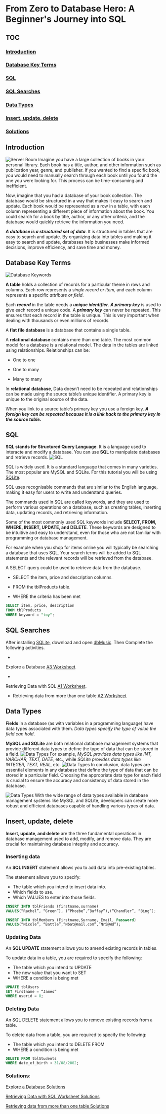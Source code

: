 # From Zero to Database Hero: A Beginner's Journey into SQL

## TOC
### [Introduction](#intro)
### [Database Key Terms](#keys)
### [SQL](#sql)
### [SQL Searches](#search)
### [Data Types](#types)
### [Insert, update, delete](#iud)
### [Solutions](#sol)


<a name="intro"></a>
## Introduction

![Server Room](https://dev-to-uploads.s3.amazonaws.com/uploads/articles/y9508smkl98ur6w2836l.jpg)
Imagine you have a large collection of books in your personal library. Each book has a title, author, and other information such as publication year, genre, and publisher. If you wanted to find a specific book, you would need to manually search through each book until you found the one you were looking for. This process can be time-consuming and inefficient.

Now, imagine that you had a database of your book collection. The database would be structured in a way that makes it easy to search and update. Each book would be represented as a row in a table, with each column representing a different piece of information about the book. You could search for a book by title, author, or any other criteria, and the database would quickly retrieve the information you need.

**_A database is a structured set of data_**. It is structured in tables that are easy to search and update. By organizing data into tables and making it easy to search and update, databases help businesses make informed decisions, improve efficiency, and save time and money.

## Database Key Terms<a name="keys"></a>
![Database Keywords](https://dev-to-uploads.s3.amazonaws.com/uploads/articles/hjq553bzuvh4kvh4l10h.png)

**A table** holds a collection of records for a particular theme in rows and columns. Each row represents a _single record or item_, and each column represents a specific _attribute or field_. 

Each **_record_** in the table needs a **_unique identifier_**. **_A primary key_** is used to give each record a unique code. A **_primary key_** can never be repeated. This ensures that each record in the table is unique. This is very important when dealing with thousands or even millions of records.

A **flat file database** is a database that contains a single table.

A **relational database** contains more than one table. The most common model for a database is a relational model. The data in the tables are linked using relationships. Relationships can be:   
- One to one

- One to many

- Many to many

In **relational database**, Data doesn’t need to be repeated and relationships can be made using the source table’s unique identifier. A primary key is unique to the original source of the data. 

When you link to a source table’s primary key you use a foreign key. **_A foreign key can be repeated because it is a link back to the primary key in the source table._**

## SQL <a name="sql"></a>

**SQL stands for Structured Query Language**. It is a language used to interacte and modify a database. You can use **SQL** to manipulate databases and retrieve records.
![SQL](https://dev-to-uploads.s3.amazonaws.com/uploads/articles/ogikbve1oj40jxgzg7l5.PNG) 

SQL is widely used. It is a standard language that comes in many varieties. The most popular are MySQL and SQLite. For this tutorial you will be using <a href="https://sqlitebrowser.org/blog/version-3-12-0-released/">SQLite</a>.

SQL uses recognisable commands that are similar to the English language, making it easy for users to write and understand queries. 

The commands used in SQL are called keywords, and they are used to perform various operations on a database, such as creating tables, inserting data, updating records, and retrieving information. 

Some of the most commonly used SQL keywords include **SELECT, FROM, WHERE, INSERT, UPDATE, and DELETE**. These keywords are designed to be intuitive and easy to understand, even for those who are not familiar with programming or database management.

For example when you shop for items online you will typically be searching a database that uses SQL. Your search terms will be added to SQL statements and the relevant records will be retrieved from the database. 

A SELECT query could be used to retrieve data from the database.
- SELECT the item, price and description columns.

- FROM the tblProducts table.

- WHERE the criteria has been met

```sql
SELECT item, price, description 
FROM tblProducts 
WHERE keyword = "toy";
```

## SQL Searches <a name="search"></a>
After installing <a href="https://sqlitebrowser.org/blog/version-3-12-0-released/">SQLite</a>, download and open <a href="https://drive.google.com/file/d/1pbBQPClSyE_FR4k_8YK3nlSpqaWePmwO/view?usp=share_link">dbMusic</a>. Then Complete the following activities.

- 
Explore a Database
<a href="https://docs.google.com/document/d/1yjM7Hl6Qd9Cfs4XgZ1UEuIdGEo2B3DoX/edit?usp=share_link&ouid=117248931667314197495&rtpof=true&sd=true">A3 Worksheet</a>.

- 
Retrieving Data with SQL
<a href="https://docs.google.com/document/d/1d4DADhxurvl1BltbqeM0-j_ZI96A4Scy/edit?usp=share_link&ouid=117248931667314197495&rtpof=true&sd=true">A1 Worksheet</a>.

- Retrieving data from more than one table 
<a href="https://docs.google.com/document/d/1gnm0ihpSG39sbe5dyC818tPW4fzkDBwn/edit?usp=share_link&ouid=117248931667314197495&rtpof=true&sd=true">A2 Worksheet</a>

## Data Types <a name="types"></a>
**Fields** in a database (as with variables in a programming language) have data types associated with them. _Data types specify the type of value the field can hold_. 

**MySQL and SQLite** are both relational database management systems that provide different data types to define the type of data that can be stored in a field.
![Data Types](https://dev-to-uploads.s3.amazonaws.com/uploads/articles/164kmwzyuu1ymkc9wl7k.PNG)
For example, _MySQL provides data types like INT, VARCHAR, TEXT, DATE,_ etc., while _SQLite provides data types like INTEGER, TEXT, REAL,_ etc.
![Data Types](https://dev-to-uploads.s3.amazonaws.com/uploads/articles/7wkdn57f06yc6zlynik2.PNG)
In conclusion, data types are essential elements in any database that define the type of data that can be stored in a particular field. Choosing the appropriate data type for each field is crucial to ensure the accuracy and consistency of data stored in the database.

![Data Types](https://dev-to-uploads.s3.amazonaws.com/uploads/articles/9wxsi9wj49cvks2v7yl2.PNG) With the wide range of data types available in database management systems like MySQL and SQLite, developers can create more robust and efficient databases capable of handling various types of data.

## Insert, update, delete <a name="iud"></a>
**Insert, update, and delete** are the three fundamental operations in database management used to add, modify, and remove data. They are crucial for maintaining database integrity and accuracy.

### Inserting data
An **SQL INSERT** statement allows you to add data into pre-existing tables. 

The statement allows you to specify: 
- The table which you intend to insert data into. 
- Which fields to use. 
- Which VALUES to enter into those fields.

```sql
INSERT INTO tblFriends (firstname,surname) 
VALUES(“Rachel”, “Green”), (“Phoebe”,”Buffay”),(“Chandler”, “Bing”);
```

```sql
INSERT INTO tblMembers (Firstname,Surname, Email, Password)
VALUES(“Nicole”, “Battle”,”Nbat@mail.com”,”Nr5@Wd”);
```

### Updating Data
An **SQL UPDATE** statement allows you to amend existing records in tables.

To update data in a table, you are required to specify the following: 
- The table which you intend to UPDATE 
- The new value that you want to SET 
- WHERE a condition is being met

```sql
UPDATE tblUsers 
SET Firstname = “James” 
WHERE userid = 8;
```
### Deleting Data
An SQL DELETE statement allows you to remove existing records from a table.

To delete data from a table, you are required to specify the following:
- The table which you intend to DELETE FROM 
- WHERE a condition is being met

```sql
DELETE FROM tblStudents 
WHERE date_of_birth < 31/08/2002;
```



### Solutions: <a name="sol"></a>
<a href="https://docs.google.com/document/d/1mQOVEpYZ9fnuavjv-2rUC2P5GJxAjOo7/edit?usp=share_link&ouid=117248931667314197495&rtpof=true&sd=true">Explore a Database Solutions</a>

<a href="https://docs.google.com/document/d/1sDz9SUMzzSg7QD5GBoHJl5rGM4nREb52/edit?usp=share_link&ouid=117248931667314197495&rtpof=true&sd=true">Retrieving Data with SQL Worksheet Solutions</a>

<a href="https://docs.google.com/document/d/1dnxF_0DBbHa2XfcL1ixC2ZSSDVa1Vjab/edit?usp=share_link&ouid=117248931667314197495&rtpof=true&sd=true">Retrieving data from more than one table Solutions</a>



















